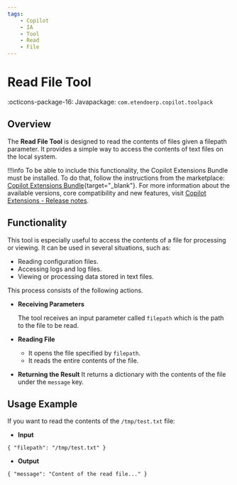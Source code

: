 ```yaml
---
tags:
    - Copilot
    - IA
    - Tool
    - Read
    - File
---
```


# Read File Tool

:octicons-package-16: Javapackage: `com.etendoerp.copilot.toolpack`

## Overview

The **Read File Tool** is designed to read the contents of files given a filepath parameter. It provides a simple way to access the contents of text files on the local system.

!!!info
    To be able to include this functionality, the Copilot Extensions Bundle must be installed. To do that, follow the instructions from the marketplace: [Copilot Extensions Bundle](https://marketplace.etendo.cloud/?#/product-details?module=82C5DA1B57884611ABA8F025619D4C05){target="\_blank"}. For more information about the available versions, core compatibility and new features, visit [Copilot Extensions - Release notes](../../../whats-new/release-notes/etendo-copilot/bundles/release-notes.md).

## Functionality

This tool is especially useful to access the contents of a file for processing or viewing. It can be used in several situations, such as:

- Reading configuration files.
- Accessing logs and log files.
- Viewing or processing data stored in text files.

This process consists of the following actions.

- **Receiving Parameters**

    The tool receives an input parameter called `filepath` which is the path to the file to be read.

- **Reading File**
    - It opens the file specified by `filepath`.
    - It reads the entire contents of the file.

- **Returning the Result**
    It returns a dictionary with the contents of the file under the `message` key.

## Usage Example

If you want to read the contents of the `/tmp/test.txt` file:
    
- **Input**
```
{ "filepath": "/tmp/test.txt" }
```
- **Output**
```
{ "message": "Content of the read file..." }
```